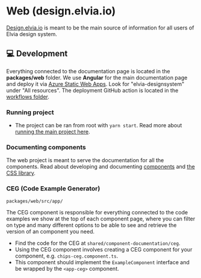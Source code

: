 # Web (design.elvia.io)

[Design.elvia.io](https://design.elvia.io/) is meant to be the main source of information for all users of
Elvia design system.

## 💻 Development

Everything connected to the documentation page is located in the **packages/web** folder. We use **Angular**
for the main documentation page and deploy it via [Azure Static Web Apps](https://portal.azure.com/). Look for
"elvia-designsystem" under "All resources". The deployment GitHub action is located in the
[workflows folder](../../.github/workflows).

### Running project

- The project can be ran from root with `yarn start`. Read more about
  [running the main project here](https://github.com/3lvia/designsystem#setup).

### Documenting components

The web project is meant to serve the documentation for all the components. Read about developing and
documenting [components](https://github.com/3lvia/designsystem/blob/master/packages/components/README.md) and
[the CSS library](https://github.com/3lvia/designsystem/blob/master/packages/elvis/README.md).

### CEG (Code Example Generator)

`packages/web/src/app/`

The CEG component is responsible for everything connected to the code examples we show at the top of each
component page, where you can filter on type and many different options to be able to see and retrieve the
version of an component you need.

- Find the code for the CEG at `shared/component-documentation/ceg`.
- Using the CEG component involves creating a CEG component for your component, e.g. `chips-ceg.component.ts`.
- This component should implement the `ExampleComponent` interface and be wrapped by the `<app-ceg>`
  component.
